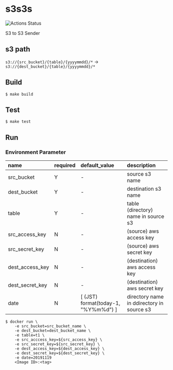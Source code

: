 # s3s3s
![Actions Status](https://github.com/HagaSpa/s3s3s/workflows/test/badge.svg)

S3 to S3 Sender

## s3 path

`s3://{src_bucket}/{table}/{yyyymmdd}/*` -> `s3://{dest_bucket}/{table}/{yyyymmdd}/*`

## Build

```
$ make build
```

## Test

```
$ make test
```

## Run
### Environment Parameter
| name | required | default_value | description |
|:---|:---|:---|:---|
| src_bucket | Y | - | source s3 name |
| dest_bucket | Y | - | destination s3 name |
| table | Y | - | table (directory) name in source s3 |
| src_access_key | N | - | (source) aws access key |
| src_secret_key | N | - | (source) aws secret key |
| dest_access_key | N | - | (destination) aws access key  |
| dest_secret_key | N | - | (destination) aws secret key |
| date | N | [ (JST) format(today-1, "%Y%m%d") ] | directory name in ddirectory in source s3 |


```
$ docker run \
    -e src_bucket=src_bucket_name \
    -e dest_bucket=dest_bucket_name \
    -e table=t1 \
    -e src_acccess_key=${src_access_key} \
    -e src_secret_key=${src_secret_key} \
    -e dest_access_key=${dest_access_key} \
    -e dest_secret_key=${dest_secret_key} \
    -e date=20191119
    <Image ID>:<tag>
```


